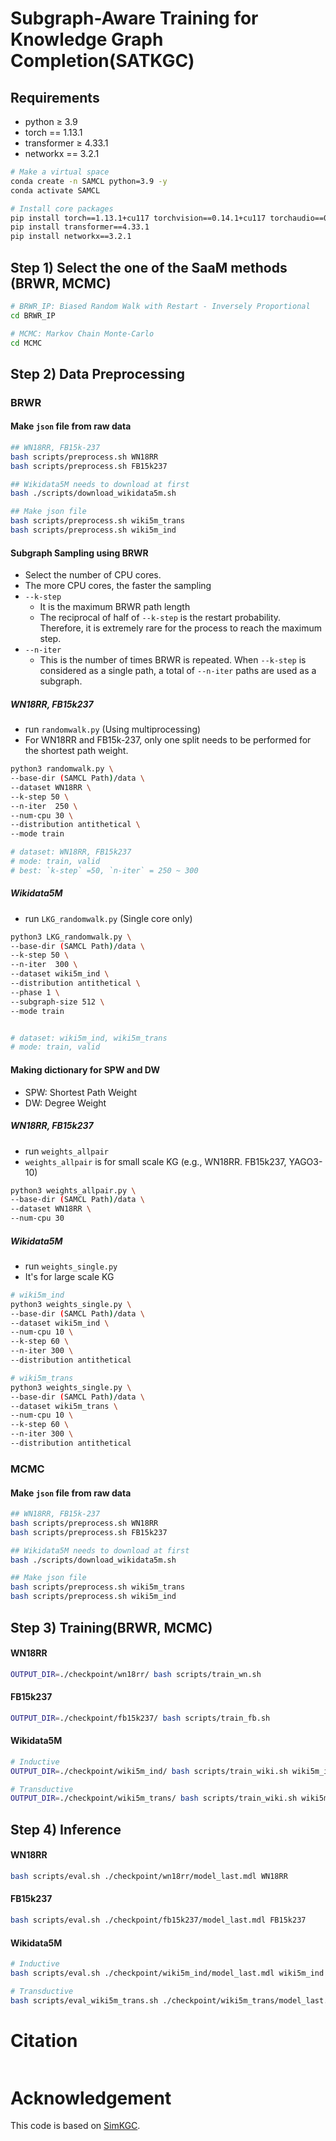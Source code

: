 # Subgraph-Aware Training for Knowledge Graph Completion(SATKGC) 
## Requirements
- python ≥ 3.9
- torch == 1.13.1
- transformer ≥ 4.33.1
- networkx == 3.2.1
```bash
# Make a virtual space
conda create -n SAMCL python=3.9 -y
conda activate SAMCL

# Install core packages
pip install torch==1.13.1+cu117 torchvision==0.14.1+cu117 torchaudio==0.13.1 --extra-index-url https://download.pytorch.org/whl/cu117
pip install transformer==4.33.1
pip install networkx==3.2.1
```



## Step 1) Select the one of the SaaM methods (BRWR, MCMC)
```bash
# BRWR_IP: Biased Random Walk with Restart - Inversely Proportional
cd BRWR_IP

# MCMC: Markov Chain Monte-Carlo
cd MCMC
```

## Step 2) Data Preprocessing

### BRWR
#### Make `json` file from raw data
```bash
## WN18RR, FB15k-237
bash scripts/preprocess.sh WN18RR
bash scripts/preprocess.sh FB15k237

## Wikidata5M needs to download at first
bash ./scripts/download_wikidata5m.sh

## Make json file
bash scripts/preprocess.sh wiki5m_trans
bash scripts/preprocess.sh wiki5m_ind
```

#### Subgraph Sampling using BRWR
- Select the number of CPU cores.
- The more CPU cores, the faster the sampling
- `--k-step`
    - It is the maximum BRWR path length
    - The reciprocal of half of `--k-step` is the restart probability. Therefore, it is extremely rare for the process to reach the maximum step.
- `--n-iter`
    - This is the number of times BRWR is repeated. When `--k-step` is considered as a single path, a total of `--n-iter` paths are used as a subgraph.

##### WN18RR, FB15k237
- run `randomwalk.py` (Using multiprocessing)
- For WN18RR and FB15k-237, only one split needs to be performed for the shortest path weight.

```bash
python3 randomwalk.py \
--base-dir (SAMCL Path)/data \
--dataset WN18RR \
--k-step 50 \
--n-iter  250 \
--num-cpu 30 \
--distribution antithetical \
--mode train 

# dataset: WN18RR, FB15k237
# mode: train, valid
# best: `k-step` =50, `n-iter` = 250 ~ 300 
```



##### Wikidata5M
- run `LKG_randomwalk.py` (Single core only)

```bash
python3 LKG_randomwalk.py \
--base-dir (SAMCL Path)/data \
--k-step 50 \
--n-iter  300 \
--dataset wiki5m_ind \
--distribution antithetical \
--phase 1 \
--subgraph-size 512 \
--mode train


# dataset: wiki5m_ind, wiki5m_trans
# mode: train, valid
```



#### Making dictionary for SPW and DW
- SPW: Shortest Path Weight
- DW: Degree Weight

##### WN18RR, FB15k237
- run `weights_allpair` 
- `weights_allpair` is for small scale KG (e.g., WN18RR. FB15k237, YAGO3-10)
```bash
python3 weights_allpair.py \
--base-dir (SAMCL Path)/data \
--dataset WN18RR \
--num-cpu 30
```

##### Wikidata5M
- run `weights_single.py`
- It's for large scale KG

```bash
# wiki5m_ind
python3 weights_single.py \
--base-dir (SAMCL Path)/data \
--dataset wiki5m_ind \
--num-cpu 10 \
--k-step 60 \
--n-iter 300 \
--distribution antithetical

# wiki5m_trans
python3 weights_single.py \
--base-dir (SAMCL Path)/data \
--dataset wiki5m_trans \
--num-cpu 10 \
--k-step 60 \
--n-iter 300 \
--distribution antithetical
```



### MCMC
#### Make `json` file from raw data
```bash
## WN18RR, FB15k-237
bash scripts/preprocess.sh WN18RR
bash scripts/preprocess.sh FB15k237

## Wikidata5M needs to download at first
bash ./scripts/download_wikidata5m.sh

## Make json file
bash scripts/preprocess.sh wiki5m_trans
bash scripts/preprocess.sh wiki5m_ind
```



## Step 3) Training(BRWR, MCMC)
#### WN18RR
```bash
OUTPUT_DIR=./checkpoint/wn18rr/ bash scripts/train_wn.sh
```

#### FB15k237
```bash
OUTPUT_DIR=./checkpoint/fb15k237/ bash scripts/train_fb.sh
```

#### Wikidata5M
```bash
# Inductive
OUTPUT_DIR=./checkpoint/wiki5m_ind/ bash scripts/train_wiki.sh wiki5m_ind

# Transductive
OUTPUT_DIR=./checkpoint/wiki5m_trans/ bash scripts/train_wiki.sh wiki5m_trans
```



## Step 4) Inference
#### WN18RR

```bash
bash scripts/eval.sh ./checkpoint/wn18rr/model_last.mdl WN18RR
```

#### FB15k237
```bash
bash scripts/eval.sh ./checkpoint/fb15k237/model_last.mdl FB15k237
```

#### Wikidata5M
```bash
# Inductive
bash scripts/eval.sh ./checkpoint/wiki5m_ind/model_last.mdl wiki5m_ind

# Transductive
bash scripts/eval_wiki5m_trans.sh ./checkpoint/wiki5m_trans/model_last.mdl
```

# Citation
```bash


```

# Acknowledgement
This code is based on [SimKGC](https://arxiv.org/abs/2203.02167).  

